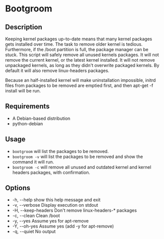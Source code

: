 Bootgroom
=========

Description
-----------
Keeping kernel packages up-to-date means that many kernel packages gets
installed over time.  The task to remove older kernel is tedious. Furthermore,
if the /boot partition is full, the package manager can be stuck.  This script
will safely remove all unused kernels packages.  It will not remove the current
kernel, or the latest kernel installed. It will not remove unpackaged kernels,
as long as they didn't overwrite packaged kernels. By default it will also
remove linux-headers packages.

Because an half-installed kernel will make uninstallation impossible, initrd
files from packages to be removed are emptied first, and then apt-get -f
install will be run.

Requirements
------------
* A Debian-based distribution
* python-debian

Usage 
-----

* `bootgroom`
will list the packages to be removed.
* `bootgroom -v`
will list the packages to be removed and show the command it will run.
* `bootgroom -c`
will remove all unused and outdated kernel and kernel headers packages, with
confirmation.

Options
-------
* -h, --help          show this help message and exit
* -v, --verbose       Display execution on stdout
* -H, --keep-headers  Don't remove linux-headers-* packages
* -c, --clean         Clean /boot
* -y, --yes           Assume yes for apt-remove
* -Y, --oh-yes        Assume yes (add -y for apt-remove)
* -q, --quiet         No output
